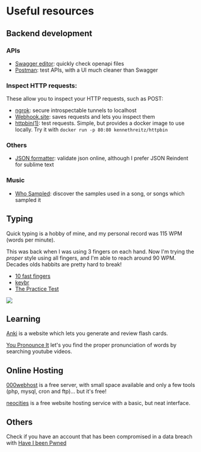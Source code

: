 # Useful resources

## Backend development

### APIs

- [Swagger editor](https://editor.swagger.io/): quickly check openapi files
- [Postman](https://www.postman.com/): test APIs, with a UI much cleaner than Swagger

### Inspect HTTP requests: 

These allow you to inspect your HTTP requests, such as POST:

- [ngrok](https://ngrok.com/): secure introspectable tunnels to localhost
- [Webhook.site](https://webhook.site): saves requests and lets you inspect them
- [httpbin(1)](https://httpbin.org/): test requests. Simple, but provides a docker image to use locally. Try it with `docker run -p 80:80 kennethreitz/httpbin` 

### Others

- [JSON formatter](https://jsonformatter.curiousconcept.com/): validate json online, although I prefer JSON Reindent for sublime text

### Music

- [Who Sampled](https://www.whosampled.com/): discover the samples used in a song, or songs which sampled it

## Typing

Quick typing is a hobby of mine, and my personal record was 115 WPM (words per minute). 

This was back when I was using 3 fingers on each hand. Now I'm trying the *proper* style 
using all fingers, and I'm able to reach around 90 WPM. 
Decades olds habbits are pretty hard to break!

- [10 fast fingers](https://10fastfingers.com/typing-test/english)
- [keybr](https://www.keybr.com/)
- [The Practice Test](https://thepracticetest.com/)

![](https://img.10fastfingers.com/img/badge/typing-test_1_CI.png)

## Learning

[Anki](https://apps.ankiweb.net/) is a website which lets you generate and review flash cards.

[You Pronounce It](https://youglish.com/) let's you find the proper pronunciation of words by searching youtube videos.

## Online Hosting

[000webhost](http://www.000webhost.com/) is a free server, with small space available and only a few tools (php, mysql, cron and ftp)... but it's free!

[neocities](https://neocities.org/) is a free website hosting service with a basic, but neat interface.

## Others

Check if you have an account that has been compromised in a data breach with [Have I been Pwned](https://haveibeenpwned.com/)